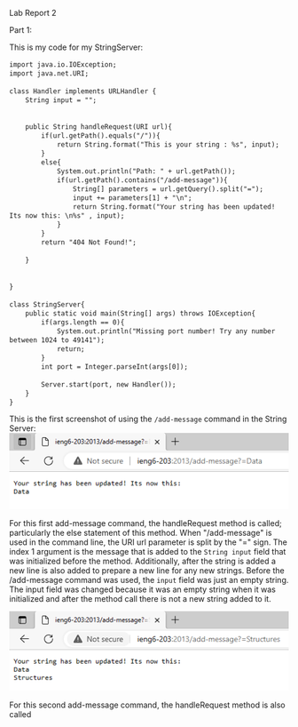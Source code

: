 Lab Report 2  

Part 1:  

This is my code for my StringServer:  
 
    import java.io.IOException;
    import java.net.URI;

    class Handler implements URLHandler {
        String input = "";


        public String handleRequest(URI url){
            if(url.getPath().equals("/")){
                return String.format("This is your string : %s", input);
            }
            else{
                System.out.println("Path: " + url.getPath());
                if(url.getPath().contains("/add-message")){
                    String[] parameters = url.getQuery().split("=");
                    input += parameters[1] + "\n";
                    return String.format("Your string has been updated! Its now this: \n%s" , input);
                }
            }
            return "404 Not Found!";
            
        }


    }

    class StringServer{
        public static void main(String[] args) throws IOException{
            if(args.length == 0){
                System.out.println("Missing port number! Try any number between 1024 to 49141");
                return;
            }
            int port = Integer.parseInt(args[0]);

            Server.start(port, new Handler());
        }
    }  
   
This is the first screenshot of using the `/add-message` command in the String Server:  
![Image](StringServercmd.png)  

For this first add-message command, the handleRequest method is called; particularly the else statement of this method. When "/add-message" is used in the command line, the URI url parameter is split by the "=" sign. The index 1 argument is the message that is added to the `String input` field that was initialized before the method. Additionally, after the string is added a new line is also added to prepare a new line for any new strings. Before the /add-message command was used, the `input` field was just an empty string. The input field was changed because it was an empty string when it was initialized and after the method call there is not a new string added to it.  

![Image](StringServercmd2.png)  

For this second add-message command, the handleRequest method is also called


